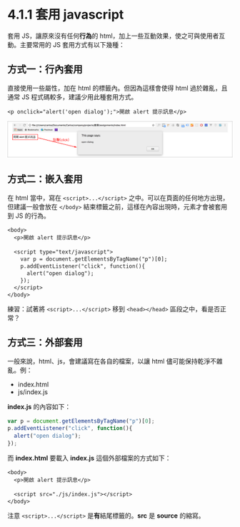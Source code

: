 # 4.1.1 套用 javascript

套用 JS，讓原來沒有任何**行為**的 html，加上一些互動效果，使之可與使用者互動。主要常用的 JS 套用方式有以下幾種：

## 方式一：行內套用

直接使用一些屬性，加在 html 的標籤內。但因為這樣會使得 html 過於雜亂，且通常 JS 程式碼較多，建議少用此種套用方式。

```markup
<p onclick="alert('open dialog');">開啟 alert 提示訊息</p>
```

![](../../.gitbook/assets/js-tao-yong.png)

## 方式二：嵌入套用

在 html 當中，寫在 `<script>...</script>` 之中。可以在頁面的任何地方出現，但建議一般會放在 `</body>` 結束標籤之前，這樣在內容出現時，元素才會被套用到 JS 的行為。

```markup
<body>
  <p>開啟 alert 提示訊息</p>

  <script type="text/javascript">
    var p = document.getElementsByTagName("p")[0];
    p.addEventListener("click", function(){
      alert("open dialog");
    });
  </script>
</body>
```

練習：試著將 `<script>...</script>` 移到 `<head></head>` 區段之中，看是否正常？

## 方式三：外部套用

一般來說，html、js，會建議寫在各自的檔案，以讓 html 儘可能保持乾淨不雜亂。例：

* index.html
* js/index.js

**index.js** 的內容如下：

```javascript
var p = document.getElementsByTagName("p")[0];
p.addEventListener("click", function(){
  alert("open dialog");
});
```

而 **index.html** 要載入 **index.js** 這個外部檔案的方式如下：

```markup
<body>
  <p>開啟 alert 提示訊息</p>

  <script src="./js/index.js"></script>
</body>
```

注意 `<script>...</script>` 是**有**結尾標籤的。**src** 是 **source** 的縮寫。

